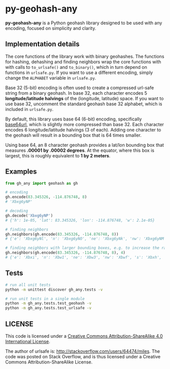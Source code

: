 # py-geohash-any
**py-geohash-any** is a Python geohash library designed to be used with any encoding, focused on simplicity and clarity.

## Implementation details
The core functions of the library work with binary geohashes. The functions for hashing, dehashing and finding neighbors wrap the core functions with with calls to `to_urlsafe()` and `to_binary()`, which in turn depend on functions in `urlsafe.py`. If you want to use a different encoding, simply change the `ALPHABET` variable in `urlsafe.py`.

Base 32 (5-bit) encoding is often used to create a compressed url-safe string from a binary geohash. In base 32, each character encodes 5 **longitude/latitude halvings** of the (longitude, latitude) space. If you want to use base 32, uncomment the standard geohash base 32 alphabet, which is included in `urlsafe.py`.

By default, this library uses base 64 (6-bit) encoding, specifically [base64url](https://tools.ietf.org/html/rfc4648#section-5), which is slightly more compressed than base 32. Each character encodes 6 longitude/latitude halvings (3 of each). Adding one character to the geohash will result in a bounding box that is 64 times smaller.

Using base 64, an 8 character geohash provides a lat/lon bounding box that measures **.00001 by .00002 degrees**. At the equator, where this box is largest, this is roughly equivalent to **1 by 2 meters**.


## Examples
```py
from gh_any import geohash as gh

# encoding
gh.encode(83.345326, -114.876748, 8)
# 'Xbxg6yNP'

# decoding
gh.decode('Xbxg6yNP')
# {'h': 1e-05, 'lat': 83.345326, 'lon': -114.876748, 'w': 2.1e-05}

# finding neighbors
gh.neighbors(gh.encode(83.345326, -114.876748, 8))
# {'e': 'Xbxg6yNl', 'n': 'Xbxg6yNO', 'ne': 'Xbxg6yNk', 'nw': 'Xbxg6yNM', 's': 'Xbxg6yNa', 'se': 'Xbxg6yNw', 'sw': 'Xbxg6yNY', 'w': 'Xbxg6yNN'}

# finding neighbors with larger bounding boxes, e.g. to increase the range of a proximity search
gh.neighbors(gh.encode(83.345326, -114.876748, 8), 4)
# {'e': 'Xbxi', 'n': 'Xbw1', 'ne': 'Xbw3', 'nw': 'Xbwf', 's': 'Xbxh', 'se': 'Xbxj', 'sw': 'XbxL', 'w': 'XbxK'}
```

## Tests
```sh
# run all unit tests
python -m unittest discover gh_any.tests -v

# run unit tests in a single module
python -m gh_any.tests.test_geohash -v
python -m gh_any.tests.test_urlsafe -v
```


## LICENSE
This code is licensed under a [Creative Commons Attribution-ShareAlike 4.0 International License](http://creativecommons.org/licenses/by-sa/4.0/).

The author of urlsafe is: <http://stackoverflow.com/users/64474/miles>. The code was posted on Stack Overflow, and is thus licensed under a Creative Commons Attribution-ShareAlike License.
